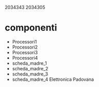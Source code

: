 2034343
2034305

# componenti
- Processori1
- Processori2
- Processori3
- Processori4
- scheda_madre_1
- scheda_madre_2
- scheda_madre_3
- scheda_madre_4
Elettronica Padovana